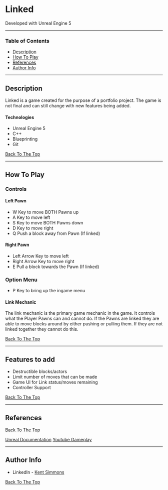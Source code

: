 # Linked

Developed with Unreal Engine 5

---

### Table of Contents

- [Description](#description)
- [How To Play](#how-to-play)
- [References](#references)
- [Author Info](#author-info)

---

## Description

Linked is a game created for the purpose of a portfolio project. The game is not final and can still change with new features being added.

#### Technologies

- Unreal Engine 5
- C++ 
- Blueprinting
- Git

[Back To The Top](#linked)

---

## How To Play

### Controls

#### Left Pawn

- W Key to move BOTH Pawns up
- A Key to move left
- S Key to move BOTH Pawns down
- D Key to move right
- Q Push a block away from Pawn (If linked)

#### Right Pawn

- Left Arrow Key to move left
- Right Arrow Key to move right
- E Pull a block towards the Pawn (If linked)

### Option Menu

- P Key to bring up the ingame menu

#### Link Mechanic

The link mechanic is the primary game mechanic in the game. It controls what the Player Pawns can and cannot do.
If the Pawns are linked they are able to move blocks around by either pushing or pulling them. If they are not linked together
they cannot do this.

[Back To The Top](#linked)

---

## Features to add

- Destructible blocks/actors
- Limit number of moves that can be made
- Game UI for Link status/moves remaining
- Controller Support

[Back To The Top](#read-me-template)

---

## References
[Back To The Top](#linked)

[Unreal Documentation](https://www.unrealengine.com/en-US/bing-search?x=0&y=0&filter=Documentation)
[Youtube Gameplay](https://www.youtube.com/channel/UCG5LdnJxAcCPUxRxXu5J4PQ/featured)

---

## Author Info

- LinkedIn - [Kent Simmons](https://www.linkedin.com/in/kent-simmons-157b501b6/)

[Back To The Top](#linked)
